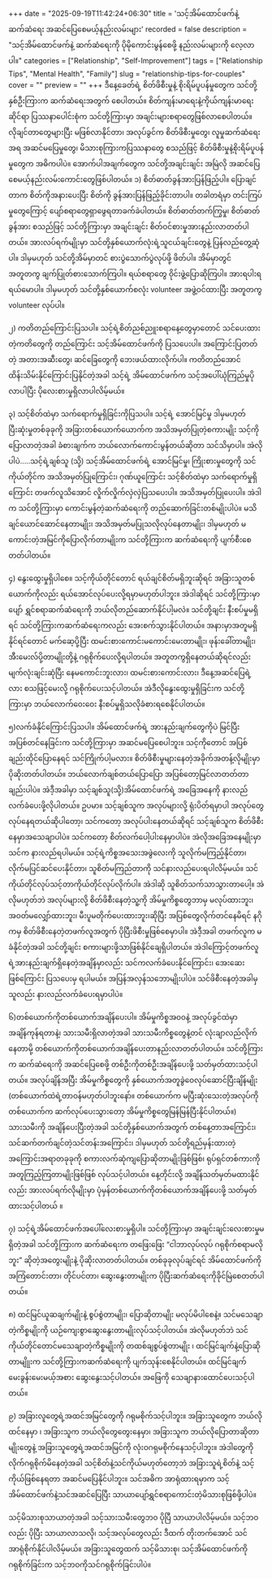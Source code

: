 +++
date = "2025-09-19T11:42:24+06:30"
title = 'သင့်အိမ်ထောင်ဖက်နဲ့ ဆက်ဆံရေး အဆင်ပြေစေမယ့်နည်းလမ်းများ'
recorded = false
description = "သင့်အိမ်ထောင်ဖက်နဲ့ ဆက်ဆံရေးကို ပိုမိုကောင်းမွန်စေဖို့ နည်းလမ်းများကို လေ့လာပါ။"
categories = ["Relationship", "Self-Improvement"]
tags = ["Relationship Tips", "Mental Health", "Family"]
slug = "relationship-tips-for-couples"
cover = ""
preview = ""
+++
ဒီနေ့ခေတ်ရဲ့ စိတ်ဖိစီးမှုနဲ့ စိုးရိမ်ပူပန်မှုတွေက သင်တို့နှစ်ဦးကြားက ဆက်ဆံရေးအတွက် စေပါတယ်။ စိတ်ကျန်းမာရေးနဲ့ကိုယ်ကျန်းမာရေးဆိုင်ရာ ပြဿနာပေါင်းစုံက သင်တို့ကြားမှာ အချင်းများစရာတွေဖြစ်လာစေပါတယ်။ လိုချင်တာတွေများပြီး မဖြစ်လာနိုင်တာ၊ အလုပ်ခွင်က စိတ်ဖိစီးမှုတွေ၊ လူမှုဆက်ဆံရေးအရ အဆင်မပြေမှုတွေ၊ မိသားစုကြားကပြဿနာတွေ စသည်ဖြင့် စိတ်ဖိစီးမှုနဲ့စိုးရိမ်ပူပန်မှုတွေက အဓိကပါပဲ။ အောက်ပါအချက်တွေက သင်တို့အချင်းချင်း အမြဲလို အဆင်ပြေစေမယ့်နည်းလမ်းကောင်းတွေဖြစ်ပါတယ်။
၁) စိတ်ဓာတ်ခွန်အားပြန်ဖြည့်ပါ။
ပြောချင်တာက စိတ်ကိုအနားပေးပြီး စိတ်ကို ခွန်အားပြန်ဖြည့်ခိုင်းတာပါ။ တခါတရံမှာ တင်းကြပ်မှုတွေကြောင့် ပျော်စရာတွေရှာဖွေရတာခက်ခဲပါတယ်။ စိတ်ဓာတ်တက်ကြွမှု၊ စိတ်ဓာတ်ခွန်အား စသည်ဖြင့် သင်တို့ကြားမှာ အချင်းချင်း စိတ်ဝင်စားမှုအားနည်းလာတတ်ပါတယ်။ အားလပ်ရက်မျိုးမှာ သင်တို့နှစ်ယောက်လုံးရဲ့သူငယ်ချင်းတွေနဲ့ ပြန်လည်တွေ့ဆုံပါ။ ဒါမှမဟုတ် သင်တို့အိမ်မှာတင် စားပွဲသောက်ပွဲလုပ်ဖို့ ဖိတ်ပါ။ အိမ်မှာတွင် အတူတကွ ချက်ပြုတ်စားသောက်ကြပါ။ ရယ်စရာတွေ ဝိုင်းဖွဲ့ပြောဆိုကြပါ။ အားရပါးရရယ်မောပါ။ ဒါမှမဟုတ် သင်တို့နှစ်ယောက်စလုံး volunteer အဖွဲ့ဝင်ထားပြီး အတူတကွ volunteer လုပ်ပါ။

၂) ကတိတည်ကြောင်းပြသပါ။
သင့်ရဲ့စိတ်ညစ်ညူးစရာနေ့တွေမှာတောင် သင်ပေးထားတဲ့ကတိတွေကို တည်ကြောင်း သင့်အိမ်ထောင်ဖက်ကို ပြသပေးပါ။ အကြောင်းပြတတ်တဲ့ အတားအဆီးတွေ၊ ဆင်ခြေတွေကို ဘေးဖယ်ထားလိုက်ပါ။ ကတိတည်အောင် ထိန်းသိမ်းနိုင်ကြောင်းပြနိုင်တဲ့အခါ သင့်ရဲ့ အိမ်ထောင်ဖက်က သင့်အပေါ်ယုံကြည်မှုပိုလာပါပြီး ပိုလေးစားမှုရှိလာပါလိမ့်မယ်။

၃) သင့်စိတ်ထဲမှာ သက်ရောက်မှုရှိခြင်းကိုပြသပါ။
သင့်ရဲ့ အောင်မြင်မှု ဒါမှမဟုတ် ပြီးဆုံးမှုတစ်ခုခုကို အခြားတစ်ယောက်ယောက်က အသိအမှတ်ပြုတဲ့စကားမျိုး သင့်ကိုပြောလာတဲ့အခါ ခံစားချက်က ဘယ်လောက်ကောင်းမွန်တယ်ဆိုတာ သင်သိမှာပါ။ အဲလိုပါပဲ…..သင့်ရဲ့ချစ်သူ (သို့) သင့်အိမ်ထောင်ဖက်ရဲ့ အောင်မြင်မှု၊ ကြိုးစားမှုတွေကို သင်ကိုယ်တိုင်က အသိအမှတ်ပြုကြောင်း၊ ဂုဏ်ယူကြောင်း သင့်စိတ်ထဲမှာ သက်ရောက်မှုရှိကြောင်း တဖက်လူသိအောင် လှိုက်လှိုက်လှဲလှဲပြသပေးပါ။ အသိအမှတ်ပြုပေးပါ။ အဲဒါက သင်တို့ကြားမှာ ကောင်းမွန်တဲ့ဆက်ဆံရေးကို တည်ဆောက်ခြင်းတစ်မျိုးပါပဲ။ မသိချင်ယောင်ဆောင်နေတာမျိုး၊ အသိအမှတ်မပြုသလိုလုပ်နေတာမျိုး၊ ဒါမှမဟုတ် မကောင်းတဲ့အမြင်ကိုပြောလိုက်တာမျိုးက သင်တို့ကြားက ဆက်ဆံရေးကို ပျက်စီးစေတတ်ပါတယ်။

၄) နွေးထွေးမှုရှိပါစေ။
သင့်ကိုယ်တိုင်တောင် ရယ်ချင်စိတ်မရှိဘူးဆိုရင် အခြားသူတစ်ယောက်ကိုလည်း ရယ်အောင်လုပ်ပေးလို့ရမှာမဟုတ်ပါဘူး။ အဲဒါဆိုရင် သင်တို့ကြားမှာ ပျော် ရွှင်စရာဆက်ဆံရေးကို ဘယ်လိုတည်ဆောက်နိုင်ပါ့မလဲ။ သင်တို့ချင်း နီးစပ်မှုမရှိရင် သင်တို့ကြားကဆက်ဆံရေးကလည်း အေးစက်သွားနိုင်ပါတယ်။ အနားမှာအတူမရှိနိုင်ရင်တောင် မက်ဆေ့ပို့ပြီး ထမင်းစားကောင်းမကောင်းမေးတာမျိုး၊ ဖုန်းခေါ်တာမျိုး၊ အီးမေးလ်ပို့တာမျိုးတို့နဲ့ ဂရုစိုက်ပေးလို့ရပါတယ်။ အတူတကွရှိနေတယ်ဆိုရင်လည်း မျက်လုံးချင်းဆုံပြီး နေမကောင်းဘူးလား၊ ထမင်းစားကောင်းလား၊ ဒီနေ့အဆင်ပြေရဲ့လား စသဖြင့်မေးလို့ ဂရုစိုက်ပေးသင့်ပါတယ်။ အဲဒီလိုနွေးထွေးမှုရှိခြင်းက သင်တို့ကြားမှာ ဘယ်လောက်ဝေးဝေး နီးစပ်မှုရှိသလိုခံစားရစေနိုင်ပါတယ်။

၅)လက်ခံနိုင်ကြောင်းပြသပါ။
အိမ်ထောင်ဖက်ရဲ့ အားနည်းချက်တွေကိုပဲ မြင်ပြီး အပြစ်တင်နေခြင်းက သင်တို့ကြားမှာ အဆင်မပြေစေပါဘူး။ သင့်ကိုတောင် အပြစ်ချည်းထိုင်ပြောနေရင် သင်ကြိုက်ပါ့မလား။ စိတ်ဖိစီးမှုများနေတဲ့အခိုက်အတန့်လိုမျိုးမှာ ပိုဆိုးတတ်ပါတယ်။ ဘယ်လောက်ချစ်တယ်ပြောပြော အပြစ်တော့မြင်လာတတ်တာချည်းပါပဲ။ အဲဒီ့အခါမှာ သင့်ချစ်သူ(သို့)အိမ်ထောင်ဖက်ရဲ့ အခြေအနေကို နားလည်လက်ခံပေးဖို့လိုပါတယ်။ ဥပမာ။ သင့်ချစ်သူက အလုပ်များလို့ ရုံးပိတ်ရမှာပါ အလုပ်တွေလုပ်နေရတယ်ဆိုပါတော့၊ သင်ကတော့ အလုပ်ပါးနေတယ်ဆိုရင် သင့်ချစ်သူက စိတ်ဖိစီးနေမှာအသေချာပါပဲ။ သင်ကတော့ စိတ်လက်ပေါ့ပါးနေမှာပါပဲ။ အဲလိုအခြေအနေမျိုးမှာ သင်က နားလည်ရပါမယ်။ သင့်ရဲ့ကိစ္စအသေးအဖွဲလေးကို သူလိုက်မကြည့်နိုင်တာ၊ လိုက်မပြင်ဆင်ပေးနိုင်တာ၊ သူစိတ်မကြည်တာကို သင်နားလည်ပေးရပါလိမ့်မယ်။ သင်ကိုယ်တိုင်လုပ်သင့်တာကိုယ်တိုင်လုပ်လိုက်ပါ။ အဲဒါဆို သူစိတ်သက်သာသွားတာပေါ့။ အဲလိုမဟုတ်ဘဲ အလုပ်များလို့ စိတ်ဖိစီးနေတဲ့သူ့ကို အိမ်မှုကိစ္စတွေဘာမှ မလုပ်ထားဘူး၊ အဝတ်မလျှော်ထားဘူး၊ မီးပူမတိုက်ပေးထားဘူး၊ဆိုပြီး အပြစ်တွေလိုက်တင်နေမိရင် နဂိုကမှ စိတ်ဖိစီးနေတဲ့တဖက်လူအတွက် ပိုပြီးဖိစီးမှုဖြစ်စေမှာပါ။ အဲဒီ့အခါ တဖက်လူက မခံနိုင်တဲ့အခါ သင်တို့ချင်း စကားများဖို့သာဖြစ်နိုင်ချေရှိပါတယ်။
အဲဒါကြောင့်တဖက်လူရဲ့အားနည်းချက်ရှိနေတဲ့အချိန်မှာလည်း သင်ကလက်ခံပေးနိုင်ကြောင်း၊ အေးဆေးဖြစ်ကြောင်း ပြသပေးမှ ရပါမယ်။ အပြန်အလှန်သဘောမျိုးပါပဲ။ သင်ဖိစီးနေတဲ့အခါမှ သူလည်း နားလည်လက်ခံပေးရမှာပါပဲ။

၆)တစ်ယောက်ကိုတစ်ယောက်အချိန်ပေးပါ။
အိမ်မှုကိစ္စအ၀၀နဲ့ အလုပ်ခွင်ထဲမှာ အချိန်ကုန်ရတာနဲ့၊ သားသမီးရှိလာတဲ့အခါ သားသမီးကိစ္စတွေနဲ့တင် လုံးချာလည်လိုက်နေတာမို့ တစ်ယောက်ကိုတစ်ယောက်အချိန်ပေးတာနည်းလာတတ်ပါတယ်။ သင်တို့ကြားက ဆက်ဆံရေးကို အဆင်ပြေစေဖို့ တစ်ဦးကိုတစ်ဦးအချိန်ပေးဖို့ သတ်မှတ်ထားသင့်ပါတယ်။
အလုပ်ချိန်အပြီး အိမ်မှုကိစ္စတွေကို နှစ်ယောက်အတူခွဲဝေလုပ်ဆောင်ပြီးချိန်မျိုး (တစ်ယောက်ထဲရဲ့တာဝန်မဟုတ်ပါဘူးနော်။ တစ်ယောက်က မပြီးဆုံးသေးတဲ့အလုပ်ကို တစ်ယောက်က ဆက်လုပ်ပေးသွားတော့ အိမ်မှုကိစ္စတွေမြန်မြန်ပြီးနိုင်ပါတယ်။) သားသမီးကို အချိန်ပေးပြီးတဲ့အခါ သင်တို့နှစ်ယောက်အတွက် တစ်နေ့တာအကြောင်း၊ သင်ဆက်တက်ချင်တဲ့သင်တန်းအကြောင်း၊ ဒါမှမဟုတ် သင်တို့ရည်မှန်းထားတဲ့အကြောင်းအရာတခုခုကို စကားလက်ဆုံကျပြောဆိုတာမျိုးဖြစ်ဖြစ်၊ ရုပ်ရှင်တစ်ကားကို အတူကြည့်ကြတာမျိုးဖြစ်ဖြစ် လုပ်သင့်ပါတယ်။ နေ့တိုင်းလို့ အချိန်သတ်မှတ်မထားနိုင်လည်း အားလပ်ရက်လိုမျိုးမှာ ပုံမှန်တစ်ယောက်ကိုတစ်ယောက်အချိန်ပေးဖို့ သတ်မှတ်ထားသင့်ပါတယ် ။

၇) သင့်ရဲ့အိမ်ထောင်ဖက်အပေါ်လေးစားမှုရှိပါ။
သင်တို့ကြားမှာ အချင်းချင်းလေးစားမှုမရှိတဲ့အခါ သင်တို့ကြားက ဆက်ဆံရေးက တဖြေးဖြေး “ငါဘာလုပ်လုပ် ဂရုစိုက်စရာမလိုဘူး” ဆိုတဲ့အတွေးမျိုးနဲ့ ပိုဆိုးလာတတ်ပါတယ်။ တစ်ခုခုလုပ်ချင်ရင် အိမ်ထောင်ဖက်ကို အကြံတောင်းတာ၊ တိုင်ပင်တာ၊ ဆွေးနွေးတာမျိုးက ပိုပြီးဆက်ဆံရေးကိုခိုင်မြဲစေတတ်ပါတယ်။

၈) ထင်မြင်ယူဆချက်မျိုးနဲ့ စွပ်စွဲတာမျိုး၊ ပြောဆိုတာမျိုး မလုပ်မိပါစေနဲ့။
သင်မသေချာတဲ့ကိစ္စမျိုးကို ယဉ်ကျေးစွာဆွေးနွေးတာမျိုးလုပ်သင့်ပါတယ်။ အဲလိုမဟုတ်ဘဲ သင်ကိုယ်တိုင်တောင်မသေချာတဲ့ကိစ္စမျိုးကို တထစ်ချစွပ်စွဲတာမျိုး ၊ ထင်မြင်ချက်နဲ့ပြောဆိုတာမျိုုးက သင်တို့ကြားကဆက်ဆံရေးကို ပျက်သုန်းစေနိုင်ပါတယ်။ ထင်မြင်ချက်မေးခွန်းမေးမယ့်အစား ဆွေးနွေးသင့်ပါတယ်။ အဖြေကို သေချာနားထောင်ပေးသင့်ပါတယ်။

၉) အခြားလူတွေရဲ့အထင်အမြင်တွေကို ဂရုမစိုက်သင့်ပါဘူး။
အခြားသူတွေက ဘယ်လိုထင်နေမှာ ၊ အခြားသူက ဘယ်လိုတွေတွေးနေမှာ၊ အခြားသူက ဘယ်လိုပြောတာဆိုတာမျိုးတွေနဲ့ အခြားသူတွေရဲ့အထင်အမြင်ကို လုံးဝဂရုမစိုက်နေသင့်ပါဘူး။ အဲဒါတွေကို လိုက်ဂရုစိုက်မိနေတဲ့အခါ သင့်စိတ်နဲ့သင်ကိုယ်မဟုတ်တော့ဘဲ အခြားသူရဲ့စိတ်နဲ့ သင့်ကိုယ်ဖြစ်နေရတာ အဆင်မပြေနိုင်ပါဘူး။ သင်အဓိက အာရုံထားရမှာက သင့်အိမ်ထောင်ဖက်နဲ့သင်အဆင်ပြေပြီး သာယာပျော်ရွှင်စရာကောင်းတဲ့မိသားစုဖြစ်ဖို့ပါပဲ။

သင့်မိသားစုသာယာတဲ့အခါ သင့်သားသမီးတွေဘ၀ ပိုပြီ သာယာပါလိမ့်မယ်။ သင့်ဘဝလည်း ပိုပြီး သာယာလာသလို၊ သင့်အလုပ်တွေလည်း ဒီထက် တိုးတက်အောင် သင်အာရုံစိုက်နိုင်ပါလိမ့်မယ်။ အခြားသူတွေထက် သင့်မိသားစု၊ သင့်အိမ်ထောင်ဖက်ကို ဂရုစိုက်ခြင်းက သင့်ဘဝကိုသင်ဂရုစိုက်ခြင်းပါပဲ။